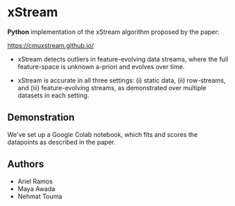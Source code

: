 # xStream

**Python** implementation of the xStream algorithm proposed by the paper:

https://cmuxstream.github.io/

* xStream detects outliers in feature-evolving data streams, where the full feature-space is unknown a-priori and evolves over time.

* xStream is accurate in all three settings: (i) static data, (ii) row-streams, and (iii) feature-evolving streams, as demonstrated over multiple datasets in each setting.

## Demonstration

We've set up a Google Colab notebook, which fits and scores the datapoints as described in the paper.

## Authors

* Ariel Ramos
* Maya Awada
* Nehmat Touma
